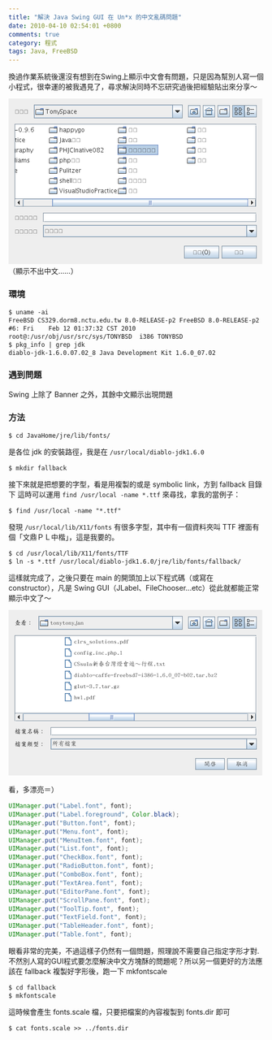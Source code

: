 ```yaml
---
title: "解決 Java Swing GUI 在 Un*x 的中文亂碼問題"
date: 2010-04-10 02:54:01 +0800
comments: true
category: 程式
tags: Java, FreeBSD
---
```


換過作業系統後還沒有想到在Swing上顯示中文會有問題，只是因為幫別人寫一個小程式，很幸運的被我遇見了，尋求解決同時不忘研究過後把經驗貼出來分享～

![](/images/cssula-blog/Screenshot-10.png)
（顯示不出中文……）

<!--more-->

### 環境

    $ uname -ai                                                                      FreeBSD CS329.dorm8.nctu.edu.tw 8.0-RELEASE-p2 FreeBSD 8.0-RELEASE-p2 #6: Fri    Feb 12 01:37:32 CST 2010     root@:/usr/obj/usr/src/sys/TONYBSD  i386 TONYBSD
    $ pkg_info | grep jdk                                                            diablo-jdk-1.6.0.07.02_8 Java Development Kit 1.6.0_07.02

### 遇到問題

Swing 上除了 Banner 之外，其餘中文顯示出現問題

### 方法

    $ cd JavaHome/jre/lib/fonts/

是各位 jdk 的安裝路徑，我是在 `/usr/local/diablo-jdk1.6.0`

    $ mkdir fallback

接下來就是把想要的字型，看是用複製的或是 symbolic link，方到 fallback 目錄下
這時可以運用 `find /usr/local -name *.ttf` 來尋找，拿我的當例子：

    $ find /usr/local -name "*.ttf"

發現 `/usr/local/lib/X11/fonts` 有很多字型，其中有一個資料夾叫 TTF 裡面有個「文鼎ＰＬ中楷」，這是我要的。

    $ cd /usr/local/lib/X11/fonts/TTF
    $ ln -s *.ttf /usr/local/diablo-jdk1.6.0/jre/lib/fonts/fallback/

這樣就完成了，之後只要在 main 的開頭加上以下程式碼（或寫在 constructor），凡是 Swing GUI（JLabel、FileChooser...etc）從此就都能正常顯示中文了～

![](/images/cssula-blog/Screenshot-11.png)

看，多漂亮＝）

``` java
UIManager.put("Label.font", font);
UIManager.put("Label.foreground", Color.black);
UIManager.put("Button.font", font);
UIManager.put("Menu.font", font);
UIManager.put("MenuItem.font", font);
UIManager.put("List.font", font);
UIManager.put("CheckBox.font", font);
UIManager.put("RadioButton.font", font);
UIManager.put("ComboBox.font", font);
UIManager.put("TextArea.font", font);
UIManager.put("EditorPane.font", font);
UIManager.put("ScrollPane.font", font);
UIManager.put("ToolTip.font", font);
UIManager.put("TextField.font", font);
UIManager.put("TableHeader.font", font);
UIManager.put("Table.font", font);
```

眼看非常的完美，不過這樣子仍然有一個問題，照理說不需要自己指定字形才對. 不然別人寫的GUI程式要怎麼解決中文方塊酥的問題呢？所以另一個更好的方法應該在 fallback 複製好字形後，跑一下 mkfontscale

    $ cd fallback
    $ mkfontscale

這時候會產生 fonts.scale 檔，只要把檔案的內容複製到 fonts.dir 即可

    $ cat fonts.scale >> ../fonts.dir
